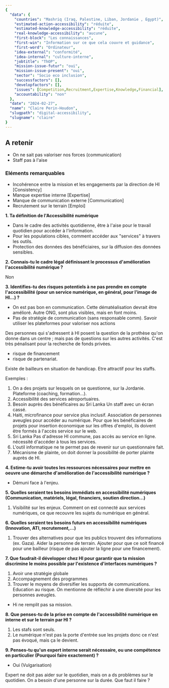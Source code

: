 ```yaml
---
{
  "data": {
    "countries": "Mashriq (Iraq, Palestine, Liban, Jordanie , Egypt)",
    "estimated-action-accessibility": "réduite",
    "estimated-knowledge-accessibility": "réduite",
    "real-knowledge-accessibility": "aucune",
    "first-block": "Les connaissances",
    "first-win": "Information sur ce que cela couvre et guidance",
    "first-word": "Ordinateur",
    "idea-external": "conformité",
    "idea-internal": "culture-interne",
    "jobtitle": "ThOP",
    "mission-issue-futur": "oui",
    "mission-issue-present": "oui",
    "sector": "Socio eco inclusion",
    "successfactors": [],
    "developfactors": [],
    "issues": [Competition,Recruitment,Expertise,Knowledge,Financial],
    "accountability": "non"
  },
  "date": "2024-02-27",
  "name": "Claire Perin-Houdon",
  "slugpath": "digital-accessibility",
  "slugname": "claire"
}
---
```


## A retenir

 - On ne sait pas valoriser nos forces (communication)
 - Staff pas à l'aise
 

### Eléments remarquables

 - Incohérence entre la mission et les engagements par la direction de HI [Consistency]
 - Manque expertise interne [Expertise]
 - Manque de communication externe [Communication]
 - Recrutement sur le terrain [Emploi]

**1. Ta définition de l'Accessibilité numérique**

 - Dans le cadre des activités quotidienne, être à l'aise pour le travail quotidien pour accéder à l'information.
 - Pour les populations cibles, comment accéder aux "services" à travers les outils.
 - Protection des données des bénéficiaires, sur la diffusion des données sensibles.

**2. Connais-tu le cadre légal définissant le processus d'amélioration l'accessibilité numérique ?**

Non

**3. Identifies-tu des risques potentiels à ne pas prendre en compte l'accessibilité (pour un service numérique, en général, pour l'image de HI...) ?**

 - On est pas bon en communication. Cette dématéalisation devrait être amélioré. Autre ONG, sont plus visibles, mais en font moins.
 - Pas de stratégie de communication (sans responsable comm). Savoir utiliser les plateformes pour valoriser nos actions

Des personnes qui s'adressent à HI posent la question de la prothèse qu'on donne dans un centre ; mais pas de questions sur les autres activités. C'est très pénalisant pour la recherche de fonds privées.

 - risque de financement
 - risque de partenariat.

 Existe de bailleurs en situation de handicap.
 Etre attractif pour les staffs.

Exemples :
  1. On a des projets sur lesquels on se questionne, sur la Jordanie.
     Plateforme (coaching, formation...).
  2. Accessibilité des services aéroportuaires.
  3. Besoin auprès des bénéficaires au Sri Lanka
     Un staff avec un écran cassé.
  4. Haiti, microfinance pour service plus inclusif.
     Association de personnes aveugles pour accéder au numérique.
     Pour que les bénéficaires de projets pour insertion économique sur les offres d'emploi, ils doivent être formés à l'accès service sur le web.
  5. Sri Lanka
     Pas d'adresse HI commune, pas accès au service en ligne. nécessité d'accéder à tous les services.
  6. L'outil informatique ne te permet pas de revenir sur un questionnaire fait.
  7. Mécanisme de plainte, on doit donner la possibilité de porter plainte auprès de HI.


**4. Estime-tu avoir toutes les ressources nécessaires pour mettre en oeuvre une démarche d'amélioration de l'accessibilité numérique ?**

 - Démuni face à l'enjeu.

**5. Quelles seraient tes besoins immédiats en accessibilité numériques (Communication, matériels, légal, financiers, soutien direction...)**

  1. Visibilité sur les enjeux. Comment on est connecté aux services numériques, ce que recouvre les sujets du numérique en général.

**6. Quelles seraient tes besoins futurs en accessibilité numériques (Innovation, ATI, recrutement,...)**

 1. Trouver des alternatives pour que les publics trouvent des informations (ex. Gaza).
    Aider la personne de terrain. Ajouter pour que ce soit financé pour une bailleur (risque de pas ajouter la ligne pour une financement). 

**7. Que faudrait-il développer chez HI pour garantir que ta mission discrimine le moins possible par l'existence d'interfaces numériques ?**

  1. Avoir une stratégie globale
  2. Accompagnement des programmes
  3. Trouver le moyens de diversifier les supports de communications. Education au risque. On mentionne de réfléchir à une diversité pour les personnes aveugles.
  
  - Hi ne remplit pas sa mission.

**8. Que penses-tu de la prise en compte de l'accessibilité numérique en interne et sur le terrain par HI ?**

  1. Les stafs sont seuls.
  1. Le numérique n'est pas la porte d'entrée sue les projets donc ce n'est pas évoqué, mais ça le devient.

**9. Penses-tu qu'un expert interne serait nécessaire, ou une compétence en particulier (Pourquoi faire exactement) ?**

   - Oui (Vulgarisation)

Expert ne doit pas aider sur le quotidien, mais on a ds problèmes sur le quotidien.
On a besoin d'une personne sur la durée. Que faut il faire ?



